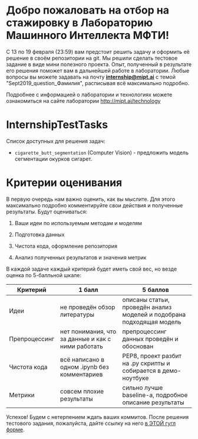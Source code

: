 # Добро пожаловать на отбор на стажировку в Лабораторию Машинного Интеллекта МФТИ!
С 13 по 19 февраля (23:59) вам предстоит решить задачу и оформить её решение в своём репозитории на git. Мы решили сделать тестовое задание в виде мини полезного проекта. Опыт, полученный в результате его решения поможет вам в дальнейшей работе в лаборатории.
Любые вопросы вы можете задавать на почту **internship@mipt.ai** с темой "Sept2019_question_Фамилия", расписывая всё максимально подробно. 


Подробнее с информацией о лаборатории и технологиях можете ознакомиться на сайте лаборатории http://mipt.ai/technology

# InternshipTestTasks

Список доступных для решения задач:  

- `cigarette_butt_segmentation` (Computer Vision) - предложить модель сегментации окурков сигарет. 

# Критерии оценивания

В первую очередь нам важно оценить, как вы мыслите. Для этого максимально подробно комментируйте свои действия и полученные результаты. Будут оцениваться:

1. Ваши идеи по используемым методам и моделям

2. Подготовка данных

3. Чистота кода, оформление репозитория

4. Анализ полученных результатов и значения метрик

В каждой задаче каждый критерий будет иметь свой вес, но везде оценка по 5-балльной шкале:

| Критерий| 1 балл | 5 баллов |
|---------------|---------------------------------------|--------------------|
|Идеи			|не проведён обзор литературы|описаны статьи, проведён анализ моделей и подобрана подходящая модель|
|Препроцессинг	|нет понимания, что за данные и как с ними работать|препроцессинг данных проведён и обоснован|
|Чистота кода	|всё написано в одном .ipynb без комментариев|PEP8, проект разбит на .py скрипты и собирается в демо-ноутбуке|
|Метрики		|совсем плохие результаты|сильно лучше baseline-а, подробное описание результаты|



 

Успехов! Будем с нетерпением ждать ваших коммитов. После решения тестового задания, пожалуйста, дайте ссылку на него [в ЭТОЙ гугл форме](https://docs.google.com/forms/d/e/1FAIpQLSd2fve0y1wicir9izQBzN4FBgz7qNBBZPE2lDBFSQvINVbSXQ/viewform?usp=sf_link). 

